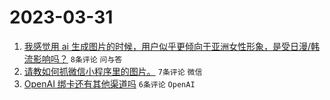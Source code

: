 # 2023-03-31

1. [我感觉用 ai 生成图片的时候，用户似乎更倾向于亚洲女性形象，是受日漫/韩流影响吗？](https://www.v2ex.com/t/928652) `8条评论` `问与答`
1. [请教如何抓微信小程序里的图片。](https://www.v2ex.com/t/928654) `7条评论` `微信`
1. [OpenAI 绑卡还有其他渠道吗](https://www.v2ex.com/t/928651) `6条评论` `OpenAI`
